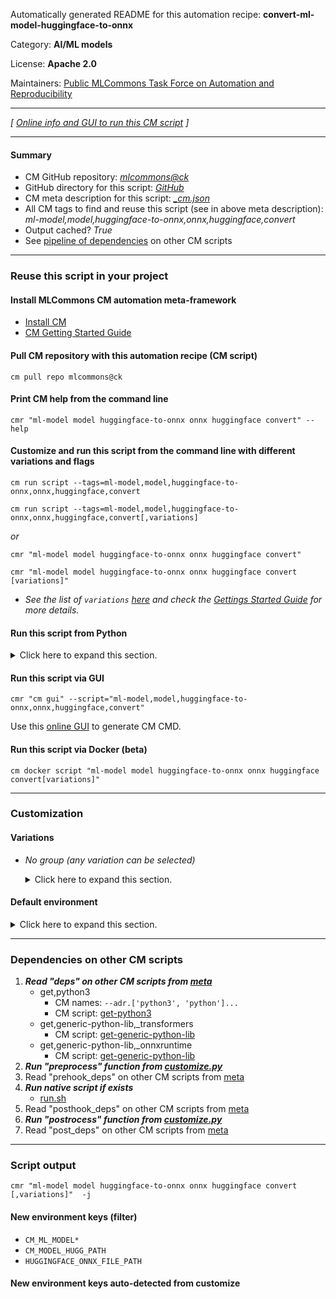 Automatically generated README for this automation recipe: **convert-ml-model-huggingface-to-onnx**

Category: **AI/ML models**

License: **Apache 2.0**

Maintainers: [Public MLCommons Task Force on Automation and Reproducibility](https://github.com/mlcommons/ck/blob/master/docs/taskforce.md)

---
*[ [Online info and GUI to run this CM script](https://access.cknowledge.org/playground/?action=scripts&name=convert-ml-model-huggingface-to-onnx,eacb01655d7e49ac) ]*

---
#### Summary

* CM GitHub repository: *[mlcommons@ck](https://github.com/mlcommons/ck/tree/dev/cm-mlops)*
* GitHub directory for this script: *[GitHub](https://github.com/mlcommons/ck/tree/dev/cm-mlops/script/convert-ml-model-huggingface-to-onnx)*
* CM meta description for this script: *[_cm.json](_cm.json)*
* All CM tags to find and reuse this script (see in above meta description): *ml-model,model,huggingface-to-onnx,onnx,huggingface,convert*
* Output cached? *True*
* See [pipeline of dependencies](#dependencies-on-other-cm-scripts) on other CM scripts


---
### Reuse this script in your project

#### Install MLCommons CM automation meta-framework

* [Install CM](https://access.cknowledge.org/playground/?action=install)
* [CM Getting Started Guide](https://github.com/mlcommons/ck/blob/master/docs/getting-started.md)

#### Pull CM repository with this automation recipe (CM script)

```cm pull repo mlcommons@ck```

#### Print CM help from the command line

````cmr "ml-model model huggingface-to-onnx onnx huggingface convert" --help````

#### Customize and run this script from the command line with different variations and flags

`cm run script --tags=ml-model,model,huggingface-to-onnx,onnx,huggingface,convert`

`cm run script --tags=ml-model,model,huggingface-to-onnx,onnx,huggingface,convert[,variations] `

*or*

`cmr "ml-model model huggingface-to-onnx onnx huggingface convert"`

`cmr "ml-model model huggingface-to-onnx onnx huggingface convert [variations]" `


* *See the list of `variations` [here](#variations) and check the [Gettings Started Guide](https://github.com/mlcommons/ck/blob/dev/docs/getting-started.md) for more details.*

#### Run this script from Python

<details>
<summary>Click here to expand this section.</summary>

```python

import cmind

r = cmind.access({'action':'run'
                  'automation':'script',
                  'tags':'ml-model,model,huggingface-to-onnx,onnx,huggingface,convert'
                  'out':'con',
                  ...
                  (other input keys for this script)
                  ...
                 })

if r['return']>0:
    print (r['error'])

```

</details>


#### Run this script via GUI

```cmr "cm gui" --script="ml-model,model,huggingface-to-onnx,onnx,huggingface,convert"```

Use this [online GUI](https://cKnowledge.org/cm-gui/?tags=ml-model,model,huggingface-to-onnx,onnx,huggingface,convert) to generate CM CMD.

#### Run this script via Docker (beta)

`cm docker script "ml-model model huggingface-to-onnx onnx huggingface convert[variations]" `

___
### Customization


#### Variations

  * *No group (any variation can be selected)*
    <details>
    <summary>Click here to expand this section.</summary>

    * `_model-path.#`
      - Environment variables:
        - *CM_MODEL_HUGG_PATH*: `#`
      - Workflow:

    </details>

#### Default environment

<details>
<summary>Click here to expand this section.</summary>

These keys can be updated via `--env.KEY=VALUE` or `env` dictionary in `@input.json` or using script flags.


</details>

___
### Dependencies on other CM scripts


  1. ***Read "deps" on other CM scripts from [meta](https://github.com/mlcommons/ck/tree/dev/cm-mlops/script/convert-ml-model-huggingface-to-onnx/_cm.json)***
     * get,python3
       * CM names: `--adr.['python3', 'python']...`
       - CM script: [get-python3](https://github.com/mlcommons/ck/tree/master/cm-mlops/script/get-python3)
     * get,generic-python-lib,_transformers
       - CM script: [get-generic-python-lib](https://github.com/mlcommons/ck/tree/master/cm-mlops/script/get-generic-python-lib)
     * get,generic-python-lib,_onnxruntime
       - CM script: [get-generic-python-lib](https://github.com/mlcommons/ck/tree/master/cm-mlops/script/get-generic-python-lib)
  1. ***Run "preprocess" function from [customize.py](https://github.com/mlcommons/ck/tree/dev/cm-mlops/script/convert-ml-model-huggingface-to-onnx/customize.py)***
  1. Read "prehook_deps" on other CM scripts from [meta](https://github.com/mlcommons/ck/tree/dev/cm-mlops/script/convert-ml-model-huggingface-to-onnx/_cm.json)
  1. ***Run native script if exists***
     * [run.sh](https://github.com/mlcommons/ck/tree/dev/cm-mlops/script/convert-ml-model-huggingface-to-onnx/run.sh)
  1. Read "posthook_deps" on other CM scripts from [meta](https://github.com/mlcommons/ck/tree/dev/cm-mlops/script/convert-ml-model-huggingface-to-onnx/_cm.json)
  1. ***Run "postrocess" function from [customize.py](https://github.com/mlcommons/ck/tree/dev/cm-mlops/script/convert-ml-model-huggingface-to-onnx/customize.py)***
  1. Read "post_deps" on other CM scripts from [meta](https://github.com/mlcommons/ck/tree/dev/cm-mlops/script/convert-ml-model-huggingface-to-onnx/_cm.json)

___
### Script output
`cmr "ml-model model huggingface-to-onnx onnx huggingface convert [,variations]"  -j`
#### New environment keys (filter)

* `CM_ML_MODEL*`
* `CM_MODEL_HUGG_PATH`
* `HUGGINGFACE_ONNX_FILE_PATH`
#### New environment keys auto-detected from customize
